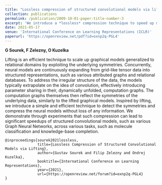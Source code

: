 ```yaml
---
title: "Lossless compression of structured convolutional models via lifting"
collection: publications
permalink: /publication/2009-10-01-paper-title-number-3
excerpt: 'We introduce a *lossless* compression technique to speed up models such as Graph Neural Networks'
date: 2021-05-17
venue: 'International Conference on Learning Representations (ICLR)'
paperurl: 'https://openreview.net/pdf?id=oxnp2q-PGL4'
---
```

**G Sourek, F Zelezny, O Kuzelka**

Lifting is an efficient technique to scale up graphical models generalized to relational domains by exploiting the underlying symmetries. Concurrently, neural models are continuously expanding from grid-like tensor data into structured representations, such as various attributed graphs and relational databases. To address the irregular structure of the data, the models typically extrapolate on the idea of convolution, effectively introducing parameter sharing in their, dynamically unfolded, computation graphs. The computation graphs themselves then reflect the symmetries of the underlying data, similarly to the lifted graphical models. Inspired by lifting, we introduce a simple and efficient technique to detect the symmetries and compress the neural models without loss of any information. We demonstrate through experiments that such compression can lead to significant speedups of structured convolutional models, such as various Graph Neural Networks, across various tasks, such as molecule classification and knowledge-base completion.

```
@inproceedings{sourek2021lossless,
               title={Lossless Compression of Structured Convolutional Models via Lifting},
               author={Gustav Sourek and Filip Zelezny and Ondrej Kuzelka},
               booktitle={International Conference on Learning Representations},
               year={2021},
               url={https://openreview.net/forum?id=oxnp2q-PGL4}
}
```